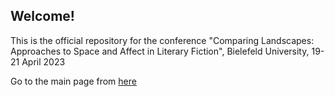 ## Welcome!

This is the official repository for the conference "Comparing Landscapes: Approaches to Space and Affect in Literary Fiction", Bielefeld University, 19-21 April 2023

Go to the main page from [here](https://comparing-landscapes.github.io?"target=_blank")
